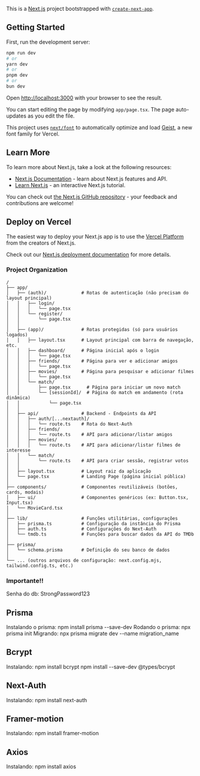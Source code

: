 This is a [Next.js](https://nextjs.org) project bootstrapped with [`create-next-app`](https://nextjs.org/docs/app/api-reference/cli/create-next-app).

## Getting Started

First, run the development server:

```bash
npm run dev
# or
yarn dev
# or
pnpm dev
# or
bun dev
```

Open [http://localhost:3000](http://localhost:3000) with your browser to see the result.

You can start editing the page by modifying `app/page.tsx`. The page auto-updates as you edit the file.

This project uses [`next/font`](https://nextjs.org/docs/app/building-your-application/optimizing/fonts) to automatically optimize and load [Geist](https://vercel.com/font), a new font family for Vercel.

## Learn More

To learn more about Next.js, take a look at the following resources:

- [Next.js Documentation](https://nextjs.org/docs) - learn about Next.js features and API.
- [Learn Next.js](https://nextjs.org/learn) - an interactive Next.js tutorial.

You can check out [the Next.js GitHub repository](https://github.com/vercel/next.js) - your feedback and contributions are welcome!

## Deploy on Vercel

The easiest way to deploy your Next.js app is to use the [Vercel Platform](https://vercel.com/new?utm_medium=default-template&filter=next.js&utm_source=create-next-app&utm_campaign=create-next-app-readme) from the creators of Next.js.

Check out our [Next.js deployment documentation](https://nextjs.org/docs/app/building-your-application/deploying) for more details.

### Project Organization

```tree
/
├── app/
│   ├── (auth)/             # Rotas de autenticação (não precisam do layout principal)
│   │   ├── login/
│   │   │   └── page.tsx
│   │   └── register/
│   │       └── page.tsx
│   │
│   ├── (app)/              # Rotas protegidas (só para usuários logados)
│   │   ├── layout.tsx      # Layout principal com barra de navegação, etc.
│   │   ├── dashboard/      # Página inicial após o login
│   │   │   └── page.tsx
│   │   ├── friends/        # Página para ver e adicionar amigos
│   │   │   └── page.tsx
│   │   ├── movies/         # Página para pesquisar e adicionar filmes
│   │   │   └── page.tsx
│   │   └── match/
│   │       ├── page.tsx      # Página para iniciar um novo match
│   │       └── [sessionId]/  # Página do match em andamento (rota dinâmica)
│   │           └── page.tsx
│   │
│   ├── api/                # Backend - Endpoints da API
│   │   ├── auth/[...nextauth]/
│   │   │   └── route.ts    # Rota do Next-Auth
│   │   ├── friends/
│   │   │   └── route.ts    # API para adicionar/listar amigos
│   │   ├── movies/
│   │   │   └── route.ts    # API para adicionar/listar filmes de interesse
│   │   └── match/
│   │       └── route.ts    # API para criar sessão, registrar votos
│   │
│   ├── layout.tsx          # Layout raiz da aplicação
│   └── page.tsx            # Landing Page (página inicial pública)
│
├── components/             # Componentes reutilizáveis (botões, cards, modais)
│   ├── ui/                 # Componentes genéricos (ex: Button.tsx, Input.tsx)
│   └── MovieCard.tsx
│
├── lib/                    # Funções utilitárias, configurações
│   ├── prisma.ts           # Configuração da instância do Prisma
│   ├── auth.ts             # Configurações do Next-Auth
│   └── tmdb.ts             # Funções para buscar dados da API do TMDb
│
├── prisma/
│   └── schema.prisma       # Definição do seu banco de dados
│
└── ... (outros arquivos de configuração: next.config.mjs, tailwind.config.ts, etc.)
```

### Importante!!

Senha do db: StrongPassword123

## Prisma
Instalando o prisma: npm install prisma --save-dev
Rodando o prisma: npx prisma init
Migrando: npx prisma migrate dev --name migration_name

## Bcrypt
Instalando: npm install bcrypt
            npm install --save-dev @types/bcrypt

## Next-Auth
Instalando: npm install next-auth

## Framer-motion
Instalando: npm install framer-motion

## Axios
Instalando: npm install axios
